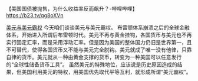 【美国国债被抛售，为什么收益率反而飙升？-哔哩哔哩】 https://b23.tv/qg8oXVn


[美元与美元霸权](https://v.douyin.com/5LQYYhmqRyw/)
今天咱们谈谈美元与美元霸权。 布雷顿体系崩溃之后的全球金融体系，开始进入所谓后布雷顿时代。美元不再与黄金挂钩，各国货币与美元也不再实行固定汇率，而是采用浮动汇率。但是因为美国的整体国力仍旧是世界第一，且不可替代，使得各国货币又不能与美元完全脱钩。美元就成了唯一没有他律，只靠自律的货币。美元就从一种由黄金支撑的货币，转变为一种美国可以任意发行的“全球性储备货币工具”。 虽然美元的特殊地位，应该说是历史原因造成的结果，但美国利用美元的特权，用美国优先取代平等互利，就形成所谓“美元霸权”。 
